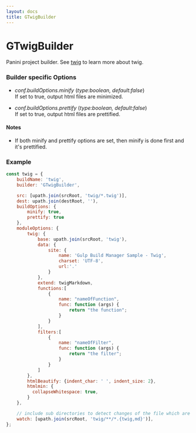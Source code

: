 ```yaml
---
layout: docs
title: GTwigBuilder
---
```


# GTwigBuilder
Panini project builder.
See [twig](https://twig.symfony.com) to learn more about twig.


### Builder specific Options
  - *conf.buildOptions.minify* (<i>type:boolean, default:false</i>)<br>
    If set to true, output html files are minimized.

  - *conf.buildOptions.prettify* (<i>type:boolean, default:false</i>)<br>
    If set to true, output html files are prettified.


#### Notes
  - If both minify and prettify options are set, then minify is done first and it's prettified.



### Example
```js
const twig = {
    buildName: 'twig',
    builder: 'GTwigBuilder',

    src: [upath.join(srcRoot, 'twig/*.twig')],
    dest: upath.join(destRoot, ''),
    buildOptions: {
        minify: true,
        prettify: true
    },
    moduleOptions: {
        twig: {
            base: upath.join(srcRoot, 'twig'),
            data: {
                site: {
                    name: 'Gulp Build Manager Sample - Twig',
                    charset: 'UTF-8',
                    url:'.'
                }
            },
            extend: twigMarkdown,
            functions:[
                {
                    name: "nameOfFunction",
                    func: function (args) {
                        return "the function";
                    }
                }
            ],
            filters:[
                {
                    name: "nameOfFilter",
                    func: function (args) {
                        return "the filter";
                    }
                }
            ]
        },
        htmlBeautify: {indent_char: ' ', indent_size: 2},
        htmlmin: {
          collapseWhitespace: true,
        }
    },

    // include sub directories to detect changes of the file which are not in src list.
    watch: [upath.join(srcRoot, 'twig/**/*.{twig,md}')],
};
```
